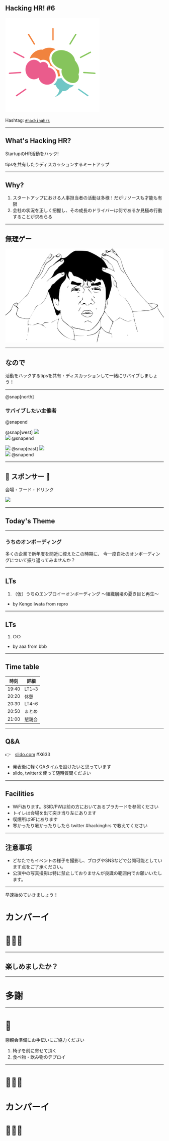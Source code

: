 ## Hacking HR! #6

![](/assets/images/logo-transparent-small.png)

Hashtag: [`#hackinghrs`](https://twitter.com/hashtag/hackinghrs)

---

## What's Hacking HR?

StartupのHR活動をハック!

tipsを共有したりディスカッションするミートアップ

---

## Why?

1. スタートアップにおける人事担当者の活動は多様！だがリソースも才能も有限
1. 会社の状況を正しく把握し、その成長のドライバーは何であるか見極め行動することが求めらる

---

## 無理ゲー

![](/meetups/1/meme-oh-2.png)

---

## なので

活動をハックするtipsを共有・ディスカッションして一緒にサバイブしましょう！

---

@snap[north]
### サバイブしたい主催者
@snapend

@snap[west]
![](https://avatars1.githubusercontent.com/u/40909062?s=150&v=4)
<br>
![](https://avatars0.githubusercontent.com/u/1057490?s=150&v=4) 
@snapend 

![](https://avatars2.githubusercontent.com/u/42400921?s=150&v=4)
@snap[east]
![](https://avatars1.githubusercontent.com/u/16422265?s=150&v=4)
<br>
![](https://avatars2.githubusercontent.com/u/44672452?s=150&v=4)
@snapend

---

## 🎉 スポンサー 👏

会場・フード・ドリンク

![](/assets/images/sponsers/repro-logo-colored.png)

---

## Today's Theme

---

### うちのオンボーディング

多くの企業で新年度を間近に控えたこの時期に、
今一度自社のオンボーディングについて振り返ってみませんか？

---

## LTs

1. （仮）うちのエンプロイーオンボーディング 〜組織崩壊の憂き目と再生〜
  - by Kengo Iwata from repro

---

## LTs

1. ○○
  - by aaa from bbb  

---

## Time table

時刻 | 詳細
--- | ---
19:40 | LT1~3
20:20 | 休憩
20:30 | LT4~6
20:50 | まとめ
21:00 | 懇親会

---

## Q&A

👉　[slido.com](https://wall2.sli.do/event/pp6bintk) #X633

- 発表後に軽くQAタイムを設けたいと思っています
- slido, twitterを使って随時質問ください

---

## Facilities

- WiFiあります。SSID/PWは前の方においてあるプラカードを参照ください
- トイレは会場を出て突き当り左にあります
- 喫煙所は9Fにあります
- 寒かったり暑かったりしたら twitter #hackinghrs で教えてください

---

## 注意事項

- どなたでもイベントの様子を撮影し、ブログやSNSなどで公開可能としています点をご了承ください。
- 公演中の写真撮影は特に禁止しておりませんが良識の範囲内でお願いいたします。

---

早速始めていきましょう！

# カンパーイ
# 🍻🍻🍻

---

## 楽しめましたか？

---

# 多謝

---

# 🙏

懇親会準備にお手伝いにご協力ください

1. 椅子を前に寄せて頂く
1. 食べ物・飲み物のデプロイ

---

# 🍻🍻🍻
# カンパーイ
# 🍻🍻🍻
